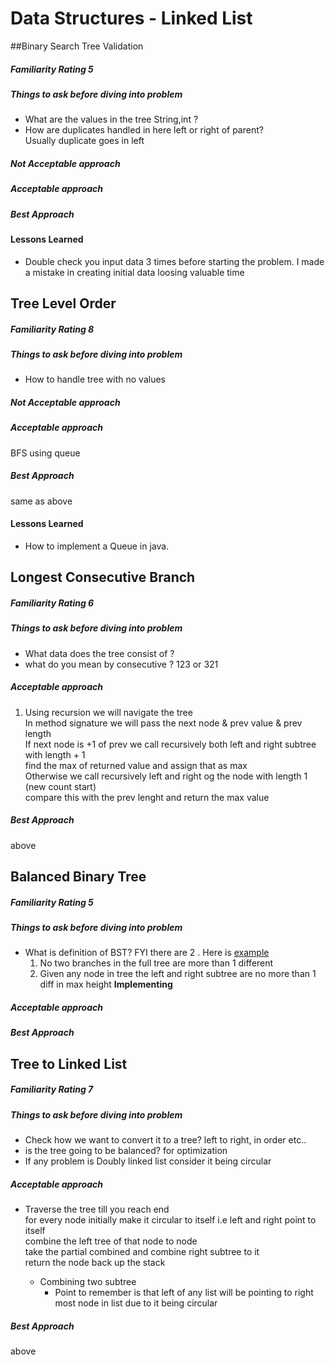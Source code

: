 # Data Structures - Linked List

##Binary Search Tree Validation
##### Familiarity Rating 5
##### Things to ask before diving into problem
* What are the values in the tree String,int ?
* How are duplicates handled in here left or right of parent?<br/>
Usually duplicate goes in left

##### Not Acceptable approach


##### Acceptable approach


##### Best Approach


#### Lessons Learned
* Double check you input data 3 times before starting the problem. I made a mistake in creating initial data loosing valuable time

## Tree Level Order
##### Familiarity Rating 8
##### Things to ask before diving into problem
* How to handle tree with no values
##### Not Acceptable approach

##### Acceptable approach
BFS using queue
##### Best Approach
same as above

#### Lessons Learned
* How to implement a Queue in java.

## Longest Consecutive Branch
##### Familiarity Rating 6
##### Things to ask before diving into problem
* What data does the tree consist of ?
* what do you mean by consecutive  ? 123 or 321
##### Acceptable approach
1) Using recursion we will navigate the tree <br>
In method signature we will pass the next node & prev value & prev length <br>
If next node is +1 of prev we call recursively both left and right subtree with length + 1<br>
find the max of returned value and assign that as max<br>
Otherwise we call recursively left and right og the  node with length 1 (new count start)<br>
compare this with the prev lenght and return the max value
##### Best Approach
above


## Balanced Binary Tree
##### Familiarity Rating 5
##### Things to ask before diving into problem
* What is definition of BST? FYI there are 2 . Here is [example](https://www.youtube.com/watch?v=nOcFiGl5Vy4)
    1) No two branches in the full tree are more than 1 different
    2) Given any node in tree the left and right subtree are no more than 1 diff in max height <b>Implementing</b>
##### Acceptable approach

##### Best Approach

## Tree to Linked List
##### Familiarity Rating 7
##### Things to ask before diving into problem
* Check how we want to convert it to a tree? left to right, in order etc..
* is the tree going to be balanced? for optimization
* If any problem is Doubly linked list consider it being circular 

##### Acceptable approach
* Traverse the tree till you reach end <br>
for every node initially make it circular to itself i.e left and right point to itself<br>
combine the left tree of that node to node<br>
take the partial combined and combine right subtree to it<br>
return the node back up the stack

    * Combining two subtree
        * Point to remember is that left of any list will be pointing to right most node in list due to it being circular

##### Best Approach
above


